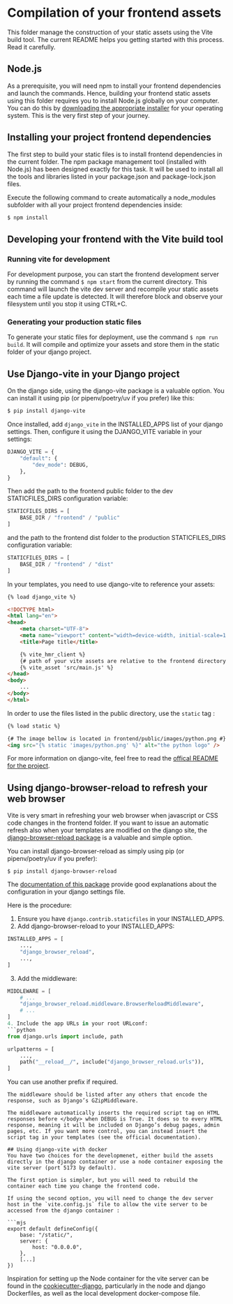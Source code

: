 # Compilation of your frontend assets

This folder manage the construction of your static assets using the Vite build tool. The current README helps you getting started with this process. Read it carefully.

## Node.js

As a prerequisite, you will need npm to install your frontend dependencies and launch the commands. Hence, building your frontend static assets using this folder requires you to install Node.js globally on your computer. You can do this by [downloading the appropriate installer](https://nodejs.org/en/download/current) for your operating system. This is the very first step of your journey.

## Installing your project frontend dependencies

The first step to build your static files is to install frontend dependencies in the current folder. The npm package management tool (installed with Node.js) has been designed exactly for this task. It will be used to install all the tools and libraries listed in your package.json and package-lock.json files. 

Execute the following command to create automatically a node_modules subfolder with all your project frontend dependencies inside:

```bash
$ npm install
```

## Developing your frontend with the Vite build tool

### Running vite for development

For development purpose, you can start the frontend development server by running the command `$ npm start` from the current directory. This command will launch the vite dev server and recompile your static assets each time a file update is detected. It will therefore block and observe your filesystem until you stop it using CTRL+C.

### Generating your production static files

To generate your static files for deployment, use the command `$ npm run build`. It will compile and optimize your assets and store them in the static folder of your django project.

## Use Django-vite in your Django project

On the django side, using the django-vite package is a valuable option. You can install it using pip (or pipenv/poetry/uv if you prefer) like this:

```bash
$ pip install django-vite
```

Once installed, add `django_vite` in the INSTALLED_APPS list of your django settings. Then, configure it using the
DJANGO_VITE variable in your settings:

```python
DJANGO_VITE = {
    "default": {
        "dev_mode": DEBUG,
    },
}
```

Then add the path to the frontend public folder to the dev STATICFILES_DIRS configuration variable:

```python
STATICFILES_DIRS = [
    BASE_DIR / "frontend" / "public"
]
```

and the path to the frontend dist folder to the production STATICFILES_DIRS configuration variable:

```python
STATICFILES_DIRS = [
    BASE_DIR / "frontend" / "dist"
]
```

In your templates, you need to use django-vite to reference your assets:

```html
{% load django_vite %}

<!DOCTYPE html>
<html lang="en">
<head>
    <meta charset="UTF-8">
    <meta name="viewport" content="width=device-width, initial-scale=1.0">
    <title>Page title</title>

    {% vite_hmr_client %}
    {# path of your vite assets are relative to the frontend directory #}
    {% vite_asset 'src/main.js' %}
</head>
<body>
    ...
</body>
</html>
```

In order to use the files listed in the public directory, use the `static` tag :

```html
{% load static %}

{# The image bellow is located in frontend/public/images/python.png #}
<img src="{% static 'images/python.png' %}" alt="the python logo" />
```

For more information on django-vite, feel free to read the [offical README for the project](https://github.com/MrBin99/django-vite/blob/3.0.5/README.md).

## Using django-browser-reload to refresh your web browser

Vite is very smart in refreshing your web browser when javascript or CSS code changes in the frontend folder. If you want to issue an automatic refresh also when your templates are modified on the django site, the [django-browser-reload package](https://github.com/adamchainz/django-browser-reload) is a valuable and simple option.

You can install django-browser-reload as simply using pip (or pipenv/poetry/uv if you prefer):

```
$ pip install django-browser-reload
```

The [documentation of this package](https://github.com/adamchainz/django-browser-reload/blob/main/README.rst) provide good explanations about the configuration in your django settings file.

Here is the procedure:

1. Ensure you have `django.contrib.staticfiles` in your INSTALLED_APPS.
2. Add django-browser-reload to your INSTALLED_APPS: 
```python
INSTALLED_APPS = [
    ...,
    "django_browser_reload",
    ...,
]
```
3. Add the middleware:
```python
MIDDLEWARE = [
    # ...
    "django_browser_reload.middleware.BrowserReloadMiddleware",
    # ...
]
4. Include the app URLs in your root URLconf:
```python
from django.urls import include, path

urlpatterns = [
    ...,
    path("__reload__/", include("django_browser_reload.urls")),
]
```
You can use another prefix if required.

```
The middleware should be listed after any others that encode the response, such as Django’s GZipMiddleware.

The middleware automatically inserts the required script tag on HTML responses before </body> when DEBUG is True. It does so to every HTML response, meaning it will be included on Django’s debug pages, admin pages, etc. If you want more control, you can instead insert the script tag in your templates (see the official documentation).

## Using django-vite with docker
You have two choices for the developmenet, either build the assets directly in the django container or use a node container exposing the vite server (port 5173 by default). 

The first option is simpler, but you will need to rebuild the container each time you change the frontend code.

If using the second option, you will need to change the dev server host in the `vite.config.js` file to allow the vite server to be accessed from the django container :

```mjs
export default defineConfig({
    base: "/static/",
    server: {
        host: "0.0.0.0",
    },
    [...]
})
```
Inspiration for setting up the Node container for the vite server can be found in the [cookiecutter-django](https://github.com/cookiecutter/cookiecutter-django), particularly in the node and django Dockerfiles, as well as the local development docker-compose file.
